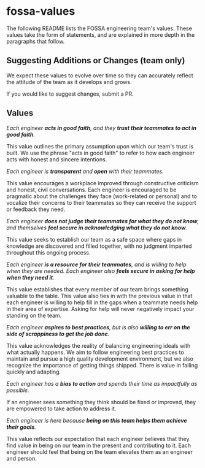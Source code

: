 # fossa-values

The following README lists the FOSSA engineering team's values. These values take the form of statements, and are explained in more depth in the paragraphs that follow.

## Suggesting Additions or Changes (team only)
We expect these values to evolve over time so they can accurately reflect the attitude of the team as it develops and grows. 

If you would like to suggest changes, submit a PR.

## Values

*Each engineer **acts in good faith**, and they **trust their teammates to act in good faith**.*

This value outlines the primary assumption upon which our team's trust is built. We use the phrase "acts in good faith" to refer to how each engineer acts with honest and sincere intentions.


*Each engineer is **transparent** and **open** with their teammates.*

This value encourages a workplace improved through constructive criticism and honest, civil conversations. Each engineer is encouraged to be pragmatic about the challenges they face (work-related or personal) and to vocalize their concerns to their teammates so they can receive the support or feedback they need.


*Each engineer **does not judge their teammates for what they do not know**, and themselves **feel secure in acknowledging what they do not know**.*

This value seeks to establish our team as a safe space where gaps in knowledge are discovered and filled together, with no judgment imparted throughout this ongoing process.


*Each engineer **is a resource for their teammates**, and is willing to help when they are needed. Each engineer also **feels secure in asking for help when they need it**.*

This value establishes that every member of our team brings something valuable to the table. This value also ties in with the previous value in that each engineer is willing to help fill in the gaps when a teammate needs help in their area of expertise. Asking for help will never negatively impact your standing on the team.


*Each engineer **aspires to best practices**, but is also **willing to err on the side of scrappiness to get the job done**.*

This value acknowledges the reality of balancing engineering ideals with what actually happens. We aim to follow engineering best practices to maintain and pursue a high quality development environment, but we also recognize the importance of getting things shipped. There is value in failing quickly and adapting.


*Each engineer has a **bias to action** and spends their time as impactfully as possible.*

If an engineer sees something they think should be fixed or improved, they are empowered to take action to address it.


*Each engineer is here because **being on this team helps them achieve their goals**.*

This value reflects our expectation that each engineer believes that they find value in being on our team in the present and contributing to it. Each engineer should feel that being on the team elevates them as an engineer and person.